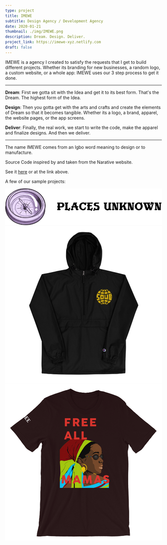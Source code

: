 ```yaml
---
type: project
title: IMEWE
subtitle: Design Agency / Development Agency
date: 2020-01-21
thumbnail: ./img/IMEWE.png
description: Dream. Design. Deliver.
project_link: https://imewe-xyz.netlify.com
draft: false
---
```


IMEWE is a agency I created to satisfy the requests that I get to build
different projects. Whether its branding for new businesses, a random logo,
a custom website, or a whole app: IMEWE uses our 3 step process to get it done.

---

**Dream**: First we gotta sit with the Idea and get it to its best form. That's the Dream. The highest form of the Idea.

**Design**: Then you gotta get with the arts and crafts and create the elements of Dream so that it becomes tangible.
Whether its a logo, a brand, apparel, the website pages, or the app screens.

**Deliver**: Finally, the real work, we start to write the code, make the apparel and finalize designs. And then we deliver.

---

The name IMEWE comes from an Igbo word meaning to design or to manufacture.

Source Code inspired by and taken from the Narative website.

See it [here](https://imewe-xyz.netlify.com) or at the link above.

A few of our sample projects:

![Compass Logo](./img/compass-logo.png)
![Our Soul Agenda Mockup](./img/our-soul-agenda-mockup.png)
![ODEE Mockup](./img/odee-mockup.png)

<!-- PICTURES OF THE APP UX/  -->

